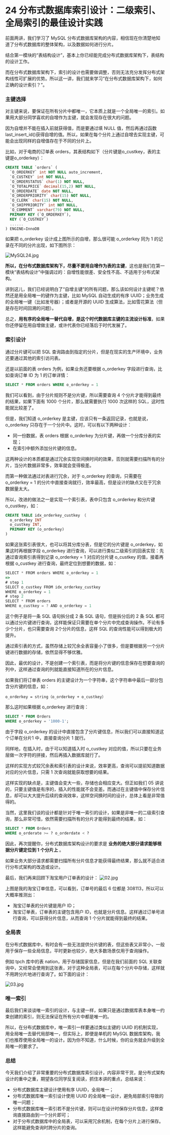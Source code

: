 # 24 分布式数据库索引设计：二级索引、全局索引的最佳设计实践

前面两讲，我们学习了 MySQL 分布式数据库架构的内容，相信现在你清楚地知道了分布式数据库的整体架构，以及数据如何进行分片。

结合第一模块的“表结构设计”，基本上你已经能完成分布式数据库架构下，表结构的设计工作。

而在分布式数据库架构下，索引的设计也需要做调整，否则无法充分发挥分布式架构线性可扩展的优势。所以这一讲，我们就来学习“在分布式数据库架构下，如何正确的设计索引？”。

### 主键选择

对主键来说，要保证在所有分片中都唯一，它本质上就是一个全局唯一的索引。如果用大部分同学喜欢的自增作为主键，就会发现存在很大的问题。

因为自增并不能在插入前就获得值，而是要通过填 NULL 值，然后再通过函数 last_insert_id()获得自增的值。所以，如果在每个分片上通过自增去实现主键，可能会出现同样的自增值存在于不同的分片上。

比如，对于电商的订单表 orders，其表结构如下（分片键是o_custkey，表的主键是o_orderkey）：

```sql
CREATE TABLE `orders` (
  `O_ORDERKEY` int NOT NULL auto_increment,
  `O_CUSTKEY` int NOT NULL,
  `O_ORDERSTATUS` char(1) NOT NULL,
  `O_TOTALPRICE` decimal(15,2) NOT NULL,
  `O_ORDERDATE` date NOT NULL,
  `O_ORDERPRIORITY` char(15) NOT NULL,
  `O_CLERK` char(15) NOT NULL,
  `O_SHIPPRIORITY` int NOT NULL,
  `O_COMMENT` varchar(79) NOT NULL,
  PRIMARY KEY (`O_ORDERKEY`),
  KEY (`O_CUSTKEY`)
  ......
) ENGINE=InnoDB
```

如果把 o_orderkey 设计成上图所示的自增，那么很可能 o_orderkey 同为 1 的记录在不同的分片出现，如下图所示：

![MySQL24.jpg](assets/CioPOWD5SNqAQ1OnAAEeCSHRa5U020.jpg)

**所以，在分布式数据库架构下，尽量不要用自增作为表的主键**，这也是我们在第一模块“表结构设计”中强调过的：自增性能很差、安全性不高、不适用于分布式架构。

讲到这儿，我们已经说明白了“自增主键”的所有问题，那么该如何设计主键呢？依然还是用全局唯一的键作为主键，比如 MySQL 自动生成的有序 UUID；业务生成的全局唯一键（比如发号器）；或者是开源的 UUID 生成算法，比如雪花算法（但是存在时间回溯的问题）。

总之，**用有序的全局唯一替代自增，是这个时代数据库主键的主流设计标准**，如果你还停留在用自增做主键，或许代表你已经落后于时代发展了。

### 索引设计

通过分片键可以把 SQL 查询路由到指定的分片，但是在现实的生产环境中，业务还要通过其他的索引访问表。

还是以前面的表 orders 为例，如果业务还要根据 o_orderkey 字段进行查询，比如查询订单 ID 为 1 的订单详情：

```sql
SELECT * FROM orders WHERE o_orderkey = 1
```

我们可以看到，由于分片规则不是分片键，所以需要查询 4 个分片才能得到最终的结果，如果下面有 1000 个分片，那么就需要执行 1000 次这样的 SQL，这时性能就比较差了。

但是，我们知道 o_orderkey 是主键，应该只有一条返回记录，也就是说，o_orderkey 只存在于一个分片中。这时，可以有以下两种设计：

- 同一份数据，表 orders 根据 o_orderkey 为分片键，再做一个分库分表的实现；
- 在索引中额外添加分片键的信息。

这两种设计的本质都是通过冗余实现空间换时间的效果，否则就需要扫描所有的分片，当分片数据非常多，效率就会变得极差。

而第一种做法通过对表进行冗余，对于 o_orderkey 的查询，只需要在 o_orderkey = 1 的分片中直接查询就行，效率最高，但是设计的缺点又在于冗余数据量太大。

所以，改进的做法之一是实现一个索引表，表中只包含 o_orderkey 和分片键 o_custkey，如：

```sql
CREATE TABLE idx_orderkey_custkey （
  o_orderkey INT
  o_custkey INT,
  PRIMARY KEY (o_orderkey)
)
```

如果这张索引表很大，也可以将其分库分表，但是它的分片键是 o_orderkey，如果这时再根据字段 o_orderkey 进行查询，可以进行类似二级索引的回表实现：先通过查询索引表得到记录 o_orderkey = 1 对应的分片键 o_custkey 的值，接着再根据 o_custkey 进行查询，最终定位到想要的数据，如：

```javascript
SELECT * FROM orders WHERE o_orderkey = 1
=>
# step 1
SELECT o_custkey FROM idx_orderkey_custkey 
WHERE o_orderkey = 1
# step 2
SELECT * FROM orders 
WHERE o_custkey = ? AND o_orderkey = 1
```

这个例子是将一条 SQL 语句拆分成 2 条 SQL 语句，但是拆分后的 2 条 SQL 都可以通过分片键进行查询，这样能保证只需要在单个分片中完成查询操作。不论有多少个分片，也只需要查询 2个分片的信息，这样 SQL 的查询性能可以得到极大的提升。

通过索引表的方式，虽然存储上较冗余全表容量小了很多，但是要根据另一个分片键进行数据的存储，依然显得不够优雅。

因此，最优的设计，不是创建一个索引表，而是将分片键的信息保存在想要查询的列中，这样通过查询的列就能直接知道所在的分片信息。

如果我们将订单表 orders 的主键设计为一个字符串，这个字符串中最后一部分包含分片键的信息，如：

```plaintext
o_orderkey = string（o_orderkey + o_custkey）
```

那么这时如果根据 o_orderkey 进行查询：

```sql
SELECT * FROM Orders
WHERE o_orderkey = '1000-1';
```

由于字段 o_orderkey 的设计中直接包含了分片键信息，所以我们可以直接知道这个订单在分片1 中，直接查询分片 1 就行。

同样地，在插入时，由于可以知道插入时 o_custkey 对应的值，所以只要在业务层做一次字符的拼接，然后再插入数据库就行了。

这样的实现方式较冗余表和索引表的设计来说，效率更高，查询可以提前知道数据对应的分片信息，只需 1 次查询就能获取想要的结果。

这样实现的缺点是，主键值会变大一些，存储也会相应变大。但正如我们 05 讲说的，只要主键值是有序的，插入的性能就不会变差。而通过在主键值中保存分片信息，却可以大大提升后续的查询效率，这样空间换时间的设计，总体上看是非常值得的。

当然，这里我们谈的设计都是针对于唯一索引的设计，如果是非唯一的二级索引查询，那么非常可惜，依然需要扫描所有的分片才能得到最终的结果，如：

```sql
SELECT * FROM Orders
WHERE o_orderate >= ? o_orderdate < ?
```

因此，再次提醒你，分布式数据库架构设计的要求是 **业务的绝大部分请求能够根据分片键定位到 1 个分片上** 。

如果业务大部分请求都需要扫描所有分片信息才能获得最终结果，那么就不适合进行分布式架构的改造或设计。

最后，我们再来回顾下淘宝用户订单表的设计： ![02.jpg](assets/CioPOWD5S4WAW3LhAAGIoSrgttw888.jpg)

上图是我的淘宝订单信息，可以看到，订单号的最后 6 位都是 308113，所以可以大概率推测出：

- 淘宝订单表的分片键是用户 ID；
- 淘宝订单表，订单表的主键包含用户 ID，也就是分片信息。这样通过订单号进行查询，可以获得分片信息，从而查询 1 个分片就能得到最终的结果。

### 全局表

在分布式数据库中，有时会有一些无法提供分片键的表，但这些表又非常小，一般用于保存一些全局信息，平时更新也较少，绝大多数场景仅用于查询操作。

例如 tpch 库中的表 nation，用于存储国家信息，但是在我们前面的 SQL 关联查询中，又经常会使用到这张表，对于这种全局表，可以在每个分片中存储，这样就不用跨分片地进行查询了。如下面的设计：

![03.jpg](assets/CioPOWD5S9mAGWuNAAGamtLlYKw303.jpg)

### 唯一索引

最后我们来谈谈唯一索引的设计，与主键一样，如果只是通过数据库表本身唯一约束创建的索引，则无法保证在所有分片中都是唯一的。

所以，在分布式数据库中，唯一索引一样要通过类似主键的 UUID 的机制实现，用全局唯一去替代局部唯一，但实际上，即便是单机的 MySQL 数据库架构，我们也推荐使用全局唯一的设计。因为你不知道，什么时候，你的业务就会升级到全局唯一的要求了。

### 总结

今天我们介绍了非常重要的分布式数据库索引设计，内容非常干货，是分布式架构设计的重中之重，期望各位同学反复阅读，抓住本讲的重点，总结来说：

- 分布式数据库主键设计使用有序 UUID，全局唯一；
- 分布式数据库唯一索引设计使用 UUID 的全局唯一设计，避免局部索引导致的唯一问题；
- 分布式数据库唯一索引若不是分片键，则可以在设计时保存分片信息，这样查询直接路由到一个分片即可；
- 对于分布式数据库中的全局表，可以采用冗余机制，在每个分片上进行保存。这样能避免查询时跨分片的查询。
